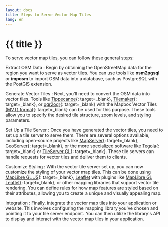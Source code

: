 ```yaml
---
layout: docs
title: Steps to Serve Vector Map Tiles
lang: en
---
```


# {{ title }}

To serve vector map tiles, you can follow these general steps:

Extract OSM Data
: Begin by obtaining the OpenStreetMap data for the region you want to serve as vector tiles. You can use tools like **osm2pgsql** or **imposm** to import OSM data into a database, such as PostgreSQL with the PostGIS extension.

Generate Vector Tiles
: Next, you'll need to convert the OSM data into vector tiles. Tools like [Tippecanoe](https://github.com/felt/tippecanoe){: target=_blank}, [Tilemaker](https://tilemaker.org){: target=_blank}, or [ogr2ogr](https://gdal.org/programs/ogr2ogr.html){: target=_blank} with the Mapbox Vector Tiles [(MVT) format](http://mapbox.github.io/vector-tile-spec/){: target=_blank} can be used for this purpose. These tools allow you to specify the desired tile structure, zoom levels, and styling parameters.

Set Up a Tile Server
: Once you have generated the vector tiles, you need to set up a tile server to serve them. There are several options available, including open-source projects like [MapServer](https://mapserver.org){: target=_blank}, [GeoServer](https://geoserver.org){: target=_blank}, or the more specialized software like [Tegola](https://tegola.io){: target=_blank} or [TileServer GL](http://tileserver.org){: target=_blank}. These tile servers can handle requests for vector tiles and deliver them to clients.

Customize Styling
: With the vector tile server set up, you can now customize the styling of your vector map tiles. This can be done using [MapLibre GL JS](https://maplibre.org/projects/maplibre-gl-js/){: target=_blank}, [Leaflet](/using-tiles/getting-started-with-leaflet.md) with plugins like [MapLibre GL Leaflet](https://github.com/maplibre/maplibre-gl-leaflet){: target=_blank}, or other mapping libraries that support vector tile rendering. You can define rules for how map features are styled based on their attributes, allowing you to create a unique and visually appealing map.

Integration
: Finally, integrate the vector map tiles into your application or website. This involves configuring the mapping library you've chosen and pointing it to your tile server endpoint. You can then utilize the library's API to display and interact with the vector map tiles in your application.
